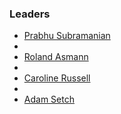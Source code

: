 ### Leaders
* [Prabhu Subramanian](mailto:Prabhu.Subramanian@owasp.org)
* [](mailto:Prabhu.Subramanian@owasp.org)
* [Roland Asmann](mailto:Prabhu.Subramanian@owasp.org)
* [](mailto:Prabhu.Subramanian@owasp.org)
* [Caroline Russell](mailto:Prabhu.Subramanian@owasp.org)
* [](mailto:Prabhu.Subramanian@owasp.org)
* [Adam Setch](mailto:Prabhu.Subramanian@owasp.org)
